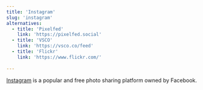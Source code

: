 ```yaml
---
title: 'Instagram'
slug: 'instagram'
alternatives:
  - title: 'Pixelfed'
    link: 'https://pixelfed.social'
  - title: 'VSCO'
    link: 'https://vsco.co/feed'
  - title: 'Flickr'
    link: 'https://www.flickr.com/'
    
---
```


[Instagram](https://www.instagram.com/) is a popular and free photo sharing platform owned by Facebook.
